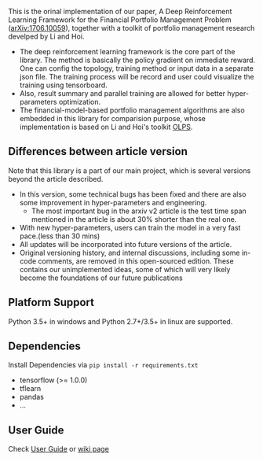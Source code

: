 This is the orinal implementation of our paper, A Deep Reinforcement Learning Framework for the Financial Portfolio Management Problem ([arXiv:1706.10059](https://arxiv.org/abs/1706.10059)), together with a toolkit of portfolio management research develped by Li and Hoi.

* The deep reinforcement learning framework is the core part of the library.
The method is basically the policy gradient on immediate reward.
 One can config the topology, training method or input data in a separate json file. The training process will be record and user could visualize the training using tensorboard.
* Also, result summary and parallel training are allowed for better hyper-parameters optimization.
* The financial-model-based portfolio management algorithms are also embedded in this library for comparision purpose, whose implementation is based on Li and Hoi's toolkit [OLPS](https://github.com/OLPS/OLPS).

## Differences between article version
Note that this library is a part of our main project, which is several versions beyond the article described.

* In this version, some technical bugs has been fixed and there are also some improvement in hyper-parameters and engineering.
  * The most important bug in the arxiv v2 article is the test time span mentioned in the article is about 30% shorter than the real one.
* With new hyper-parameters, users can train the model in a very fast pace.(less than 30 mins)
* All updates will be incorporated into future versions of the article.
* Original versioning history,  and internal discussions, including some in-code comments, are removed in this open-sourced edition. These contains our unimplemented ideas, some of which will very likely become the foundations of our future publications

## Platform Support
Python 3.5+ in windows and Python 2.7+/3.5+ in linux are supported.

## Dependencies
Install Dependencies via `pip install -r requirements.txt`

* tensorflow (>= 1.0.0)
* tflearn
* pandas
* ...

## User Guide

Check [User Guide](user_guide.md) or [wiki page](https://github.com/ZhengyaoJiang/PGPortfolio/wiki/User-Guide)
